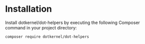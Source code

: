 # Installation

Install dotkernel/dot-helpers by executing the following Composer command in your project directory:

    composer require dotkernel/dot-helpers
